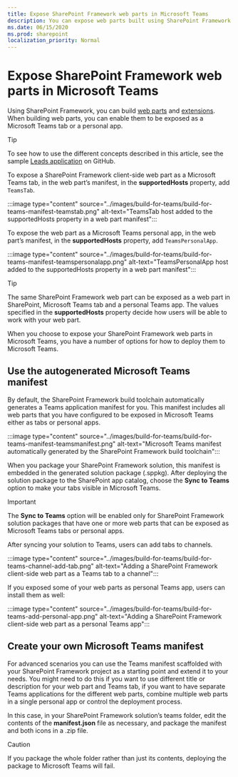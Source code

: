 ```yaml
---
title: Expose SharePoint Framework web parts in Microsoft Teams
description: You can expose web parts built using SharePoint Framework in Microsoft Teams.
ms.date: 06/15/2020
ms.prod: sharepoint
localization_priority: Normal
---
```


# Expose SharePoint Framework web parts in Microsoft Teams

Using SharePoint Framework, you can build [web parts](web-parts/overview-client-side-web-parts.md) and [extensions](extensions/overview-extensions.md). When building web parts, you can enable them to be exposed as a Microsoft Teams tab or a personal app.

> [!TIP]
> To see how to use the different concepts described in this article, see the sample [Leads application](https://github.com/pnp/sp-dev-solutions/tree/master/solutions/LeadsLOBSolution) on GitHub.

To expose a SharePoint Framework client-side web part as a Microsoft Teams tab, in the web part’s manifest, in the **supportedHosts** property, add `TeamsTab`.

:::image type="content" source="../images/build-for-teams/build-for-teams-manifest-teamstab.png" alt-text="TeamsTab host added to the supportedHosts property in a web part manifest":::

To expose the web part as a Microsoft Teams personal app, in the web part’s manifest, in the **supportedHosts** property, add `TeamsPersonalApp`.

:::image type="content" source="../images/build-for-teams/build-for-teams-manifest-teamspersonalapp.png" alt-text="TeamsPersonalApp host added to the supportedHosts property in a web part manifest":::

> [!TIP]
> The same SharePoint Framework web part can be exposed as a web part in SharePoint, Microsoft Teams tab and a personal Teams app. The values specified in the **supportedHosts** property decide how users will be able to work with your web part.

When you choose to expose your SharePoint Framework web parts in Microsoft Teams, you have a number of options for how to deploy them to Microsoft Teams.

## Use the autogenerated Microsoft Teams manifest

By default, the SharePoint Framework build toolchain automatically generates a Teams application manifest for you. This manifest includes all web parts that you have configured to be exposed in Microsoft Teams either as tabs or personal apps.

:::image type="content" source="../images/build-for-teams/build-for-teams-manifest-teamsmanifest.png" alt-text="Microsoft Teams manifest automatically generated by the SharePoint Framework build toolchain":::

When you package your SharePoint Framework solution, this manifest is embedded in the generated solution package (.sppkg). After deploying the solution package to the SharePoint app catalog, choose the **Sync to Teams** option to make your tabs visible in Microsoft Teams.

> [!IMPORTANT]
> The **Sync to Teams** option will be enabled only for SharePoint Framework solution packages that have one or more web parts that can be exposed as Microsoft Teams tabs or personal apps.

After syncing your solution to Teams, users can add tabs to channels.

:::image type="content" source="../images/build-for-teams/build-for-teams-channel-add-tab.png" alt-text="Adding a SharePoint Framework client-side web part as a Teams tab to a channel":::

If you exposed some of your web parts as personal Teams app, users can install them as well:

:::image type="content" source="../images/build-for-teams/build-for-teams-add-personal-app.png" alt-text="Adding a SharePoint Framework client-side web part as a personal Teams app":::

## Create your own Microsoft Teams manifest

For advanced scenarios you can use the Teams manifest scaffolded with your SharePoint Framework project as a starting point and extend it to your needs. You might need to do this if you want to use different title or description for your web part and Teams tab, if you want to have separate Teams applications for the different web parts, combine multiple web parts in a single personal app or control the deployment process.

In this case, in your SharePoint Framework solution’s teams folder, edit the contents of the **manifest.json** file as necessary, and package the manifest and both icons in a .zip file.

> [!CAUTION]
> If you package the whole folder rather than just its contents, deploying the package to Microsoft Teams will fail.
